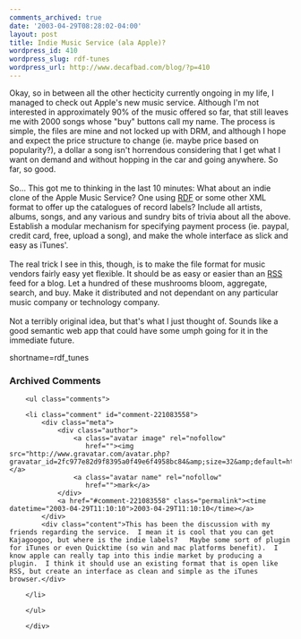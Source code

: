```yaml
---
comments_archived: true
date: '2003-04-29T08:28:02-04:00'
layout: post
title: Indie Music Service (ala Apple)?
wordpress_id: 410
wordpress_slug: rdf-tunes
wordpress_url: http://www.decafbad.com/blog/?p=410
---
```

Okay, so in between all the other hecticity currently ongoing in my life,
I managed to check out Apple's new music service.  Although I'm not interested
in approximately 90% of the music offered so far, that still leaves me with
2000 songs whose "buy" buttons call my name.  The process is simple, the files
are mine and not locked up with DRM, and although I hope and expect the price
structure to change (ie. maybe price based on popularity?), a dollar a song
isn't horrendous considering that I get what I want on demand and without 
hopping in the car and going anywhere.  So far, so good.
<br /><br />
So...  This got me to thinking in the last 10 minutes:  What about an indie
clone of the Apple Music Service?  One using <a href="http://www.decafbad.com/twiki/bin/view/Main/RDF">RDF</a> or some other XML format to
offer up the catalogues of record labels?  Include all artists, albums, songs,
and any various and sundry bits of trivia about all the above.  Establish a
modular mechanism for specifying payment process (ie. paypal, credit card,
free, upload a song), and make the whole interface as slick and easy as
iTunes'.
<br /><br />
The real trick I see in this, though, is to make the file format for music
vendors fairly easy yet flexible.  It should be as easy or easier than an
<a href="http://www.decafbad.com/twiki/bin/view/Main/RSS">RSS</a> feed for a blog.  Let a hundred of these mushrooms bloom, aggregate, 
search, and buy.  Make it distributed and not dependant on any particular
music company or technology company.
<br /><br />
Not a terribly original idea, but that's what I just thought of.  Sounds
like a good semantic web app that could have some umph going for it in
the immediate future.
<!--more-->
shortname=rdf_tunes

<div id="comments" class="comments archived-comments">
            <h3>Archived Comments</h3>
            
        <ul class="comments">
            
        <li class="comment" id="comment-221083558">
            <div class="meta">
                <div class="author">
                    <a class="avatar image" rel="nofollow" 
                       href=""><img src="http://www.gravatar.com/avatar.php?gravatar_id=2fc977e82d9f8395a0f49e6f4958bc84&amp;size=32&amp;default=http://mediacdn.disqus.com/1320279820/images/noavatar32.png"/></a>
                    <a class="avatar name" rel="nofollow" 
                       href="">mark</a>
                </div>
                <a href="#comment-221083558" class="permalink"><time datetime="2003-04-29T11:10:10">2003-04-29T11:10:10</time></a>
            </div>
            <div class="content">This has been the discussion with my friends regarding the service.  I mean it is cool that you can get Kajagoogoo, but where is the indie labels?   Maybe some sort of plugin for iTunes or even Quicktime (so win and mac platforms benefit).  I know apple can really tap into this indie market by producing a plugin.  I think it should use an existing format that is open like RSS, but create an interface as clean and simple as the iTunes browser.</div>
            
        </li>
    
        </ul>
    
        </div>
    